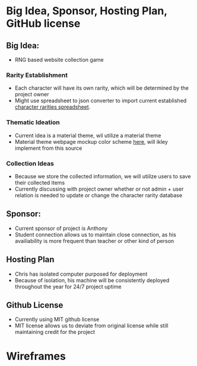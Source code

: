 # Big Idea, Sponsor, Hosting Plan, GitHub license
## Big Idea: 
- RNG based website collection game
### Rarity Establishment
- Each character will have its own rarity, which will be determined by the project owner
- Might use spreadsheet to json converter to import current established [character rarities spreadsheet](https://docs.google.com/spreadsheets/d/1UD9WZGlFdo9ilsEk5Yt6DiQNR17IQtmcs23jC_lP0zk/edit?usp=sharing).
### Thematic Ideation
- Current idea is a material theme, wil utilize a material theme
- Material theme webpage mockup color scheme [here](https://material-theme.com/), will ikley implement from this source
### Collection Ideas
- Because we store the collected information, we will utiilze users to save their collected items
- Currently discussing with project owner whether or not admin + user relation is needed to update or change the character rarity database
## Sponsor:
- Current sponsor of project is Anthony
- Student connection allows us to maintain close connection, as his availiability is more frequent than teacher or other kind of person
## Hosting Plan
- Chris has isolated computer purposed for deployment
- Because of isolation, his machine will be consistently deployed throughout the year for 24/7 project uptime
## Github License
- Currently using MIT github license
- MIT license allows us to deviate from original license while still maintaining credit for the project
# Wireframes


